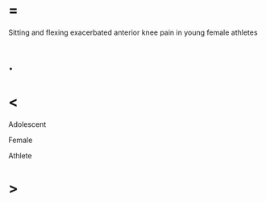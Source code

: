 # =

Sitting and flexing exacerbated anterior knee pain in young female athletes

# .

# <

Adolescent

Female

Athlete

# >
